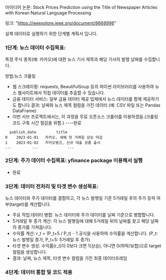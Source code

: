 아이디어 논문: Stock Prices Prediction using the Title of Newspaper Articles with Korean Natural Language Processing
 
링크: "https://ieeexplore.ieee.org/document/8668996"

실제 데이터로 실행하기 위한 단계별 계획서 입니다.


### 1단계: 뉴스 데이터 수집목표: 

특정 주식 종목(예: 카카오)에 대한 뉴스 기사 제목과 해당 기사의 발행 날짜를 수집합니다.

방법:뉴스 크롤링
* 웹 스크레이핑: requests, BeautifulSoup 등의 파이썬 라이브러리를 사용하여 뉴스 웹사이트에서 직접 데이터를 추출할 수 있습니다. 
* 금융 데이터 서비스: 일부 금융 데이터 제공 업체에서 뉴스 데이터를 함께 제공하기도 합니다.결과: 날짜와 뉴스 제목 컬럼을 가진 데이터 (예: CSV 파일 또는 Pandas DataFrame)
* 이번 서브 프로젝트에서는, 이 과정을 무료 오픈소스 크롤러를 이용하겠음.(크롤링 코드 구축 시간 절감을 위함.) ----완료


```
  publish_date         title
0    2023-01-01   카카오, 새해 첫 거래일 상승 마감
1    2023-01-02   카카오뱅크, 신규 대출 상품 출시
...         ...             ...
```

### 2단계: 주가 데이터 수집목표: yfinance package 이용해서 실행
* 완료

### 3단계: 데이터 전처리 및 타겟 변수 생성목표: 

뉴스 데이터와 주가 데이터를 결합하고, 각 뉴스 발행일 기준 5거래일 후의 주가 등락 여부(target)를 계산합니다.
* 주요 작업:데이터 병합: 뉴스 데이터와 주가 데이터를 날짜 기준으로 병합합니다.
* 5거래일 후 종가 계산: 각 뉴스 발행일에 대해 5거래일 뒤의 날짜를 찾고 해당 날짜의 종가를 가져옵니다.
* 수익률 계산: r_t = (P_t+5 / P_t) - 1 공식을 사용하여 수익률을 계산합니다. (P_t: 뉴스 발행일 종가, P_t+5: 5거래일 후 종가)
* 타겟 변수 생성: 수익률(r_t)이 0보다 크면 1(상승), 아니면 0(하락/보합)으로 target 컬럼을 생성합니다.
* 결과: 날짜, 뉴스 제목, 타겟 변수 컬럼을 가진 최종 데이터프레임   


### 4단계: 데이터 통합 및 코드 적용
